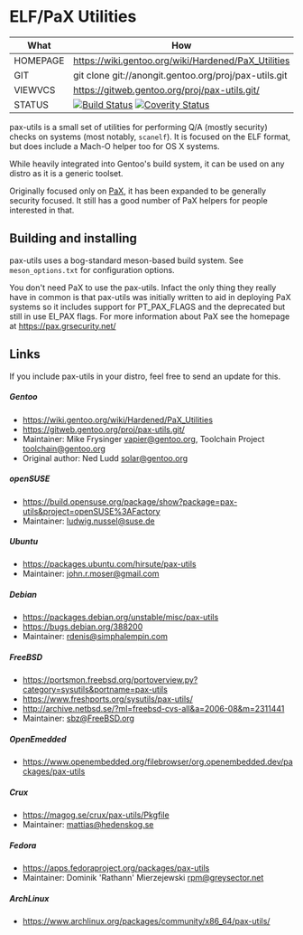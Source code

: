 # ELF/PaX Utilities

| What     | How                                                   |
| -------- | ----------------------------------------------------- |
| HOMEPAGE | https://wiki.gentoo.org/wiki/Hardened/PaX_Utilities   |
| GIT      | git clone git://anongit.gentoo.org/proj/pax-utils.git |
| VIEWVCS  | https://gitweb.gentoo.org/proj/pax-utils.git/         |
| STATUS   | [![Build Status](https://github.com/gentoo/pax-utils/actions/workflows/build-test-ci.yml/badge.svg)](https://github.com/gentoo/pax-utils/actions/workflows/build-test-ci.yml) [![Coverity Status](https://scan.coverity.com/projects/9213/badge.svg)](https://scan.coverity.com/projects/gentoo-pax-utils) |

pax-utils is a small set of utilities for performing Q/A (mostly security)
checks on systems (most notably, `scanelf`).  It is focused on the ELF
format, but does include a Mach-O helper too for OS X systems.

While heavily integrated into Gentoo's build system, it can be used on any
distro as it is a generic toolset.

Originally focused only on [PaX](https://pax.grsecurity.net/), it has been
expanded to be generally security focused.  It still has a good number of
PaX helpers for people interested in that.

## Building and installing
pax-utils uses a bog-standard meson-based build system. See `meson_options.txt`
for configuration options.

You don't need PaX to use the pax-utils. Infact the only thing they
really have in common is that pax-utils was initially written to aid in
deploying PaX systems so it includes support for PT_PAX_FLAGS and the
deprecated but still in use EI_PAX flags. For more information about PaX
see the homepage at https://pax.grsecurity.net/

## Links

If you include pax-utils in your distro, feel free to send an update for this.

##### Gentoo
 * https://wiki.gentoo.org/wiki/Hardened/PaX_Utilities
 * https://gitweb.gentoo.org/proj/pax-utils.git/
 * Maintainer: Mike Frysinger <vapier@gentoo.org>, Toolchain Project <toolchain@gentoo.org>
 * Original author: Ned Ludd <solar@gentoo.org>

##### openSUSE
 * https://build.opensuse.org/package/show?package=pax-utils&project=openSUSE%3AFactory
 * Maintainer: ludwig.nussel@suse.de

##### Ubuntu
 * https://packages.ubuntu.com/hirsute/pax-utils
 * Maintainer: john.r.moser@gmail.com

##### Debian
 * https://packages.debian.org/unstable/misc/pax-utils
 * https://bugs.debian.org/388200
 * Maintainer: rdenis@simphalempin.com

##### FreeBSD
 * https://portsmon.freebsd.org/portoverview.py?category=sysutils&portname=pax-utils
 * https://www.freshports.org/sysutils/pax-utils/
 * http://archive.netbsd.se/?ml=freebsd-cvs-all&a=2006-08&m=2311441
 * Maintainer: sbz@FreeBSD.org

##### OpenEmedded
 * https://www.openembedded.org/filebrowser/org.openembedded.dev/packages/pax-utils

##### Crux
 * https://magog.se/crux/pax-utils/Pkgfile
 * Maintainer: mattias@hedenskog.se

##### Fedora
 * https://apps.fedoraproject.org/packages/pax-utils
 * Maintainer: Dominik 'Rathann' Mierzejewski <rpm@greysector.net>

##### ArchLinux
 * https://www.archlinux.org/packages/community/x86_64/pax-utils/
